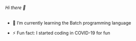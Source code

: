 ###### Hi there 👋

- 🌱 I’m currently learning the Batch programming language
<!-- - 🤔 I’m looking for help with making an OS called BatchOS. Link to repo: https://www.github.com/abhra2020-smart/BatchOS -->
- ⚡ Fun fact: I started coding in COVID-19 for fun
